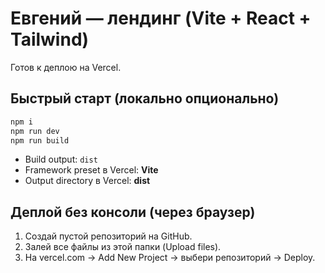 # Евгений — лендинг (Vite + React + Tailwind)

Готов к деплою на Vercel.

## Быстрый старт (локально опционально)
```bash
npm i
npm run dev
npm run build
```
- Build output: `dist`
- Framework preset в Vercel: **Vite**
- Output directory в Vercel: **dist**

## Деплой без консоли (через браузер)
1) Создай пустой репозиторий на GitHub.
2) Залей все файлы из этой папки (Upload files).
3) На vercel.com → Add New Project → выбери репозиторий → Deploy.
